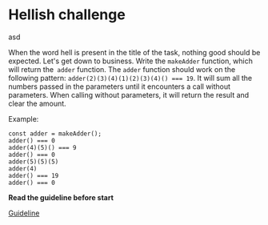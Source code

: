 # Hellish challenge

asd

When the word hell is present in the title of the task, nothing good should be expected.
Let's get down to business. Write the `makeAdder` function, which will return the` adder` function.
The `adder` function should work on the following pattern: `adder(2)(3)(4)(1)(2)(3)(4)() === 19`. It will sum all the numbers passed in the parameters until it encounters a call without parameters. When calling without parameters, it will return the result and clear the amount.

Example:
```
const adder = makeAdder();
adder() === 0
adder(4)(5)() === 9
adder() === 0
adder(5)(5)(5)
adder(4)
adder() === 19
adder() === 0
```


**Read the guideline before start**

[Guideline](https://github.com/mate-academy/js_task-guideline/blob/master/README.md)
